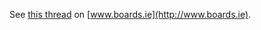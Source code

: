 See [this thread](http://www.boards.ie/vbulletin/showthread.php?t=2055391868) on [www.boards.ie](http://www.boards.ie).